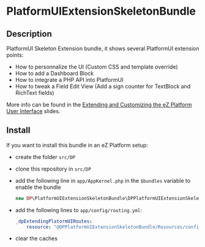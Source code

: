 # PlatformUIExtensionSkeletonBundle

## Description

PlatformUI Skeleton Extension bundle, it shows several PlatformUI extension points:

* How to personnalize the UI (Custom CSS and template override)
* How to add a Dashboard Block
* How to integrate a PHP API into PlatformUI
* How to tweak a Field Edit View (Add a sign counter for TextBlock and RichText
  fields)

More info can be found in the [Extending and Customizing
the eZ Platform User
Interface](http://dpobel.github.io/slides-ez/extending-platformui-ezconference-2016/#/) slides.

## Install

If you want to install this bundle in an eZ Platform setup:

* create the folder `src/DP`
* clone this repository in `src/DP`
* add the following line in `app/AppKernel.php` in the `$bundles` variable to enable the bundle

  ```php
  new DP\PlatformUIExtensionSkeletonBundle\DPPlatformUIExtensionSkeletonBundle(),
  ```

* add the following lines to `app/config/routing.yml`:
  ```yml
  _dpExtendingPlatormUIRoutes:
      resource: "@DPPlatformUIExtensionSkeletonBundle/Resources/config/routing.yml"
  ```

* clear the caches

